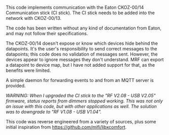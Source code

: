 This code implements communication with the Eaton CKOZ-00/14
Communication stick (CI stick).  The CI stick needs to be added into
the network with CKOZ-00/13.

The code has been written without any kind of documentation from
Eaton, and may not follow their specifications.

The CKOZ-00/14 doesn't expose or know which devices hide behind the
datapoints.  It's the user's responsibility to send correct messages
to the datapoints; this code does no validation of messages sent.
However, the devices appear to ignore messages they don't understand.
MRF can export a datapoint to device map, but I have not added support
for that, as the benefits were limited.

A simple daemon for forwarding events to and from an MQTT server is
provided.

_WARNING: When I upgraded the CI stick to the "RF V2.08 - USB V2.05"
firmware, status reports from dimmers stopped working.  This was not
only an issue with this code, but with other applications as well.
The solution was to downgrade to "RF V1.08 - USB V1.04"._

This code was reverse engineered from a variety of sources, plus some
initial inspiration from <https://github.com/mifi/libxcomfort>.

